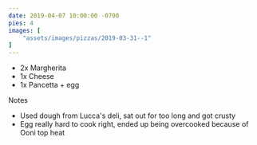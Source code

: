 ```yaml
---
date: 2019-04-07 10:00:00 -0700
pies: 4
images: [
    "assets/images/pizzas/2019-03-31--1"
]
---
```

- 2x Margherita
- 1x Cheese
- 1x Pancetta + egg

Notes
- Used dough from Lucca's deli, sat out for too long and got crusty
- Egg really hard to cook right, ended up being overcooked because of Ooni top heat
